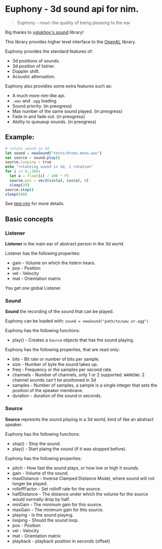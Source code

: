 # Euphony - 3d sound api for nim.

> Euphony - *noun*: the quality of being pleasing to the ear

Big thanks to [yglukhov's sound](https://github.com/yglukhov/sound) library!

This library provides higher level interface to the [OpenAL](https://github.com/treeform/openal) library.

Euphony provides the standard features of:
* 3d positions of sounds.
* 3d position of listner.
* Doppler shift.
* Acoustic attenuation.

Euphony also providies some extra features such as:
* A much more nim-like api.
* `.wav` and `.ogg` loading.
* Sound priority. (in preogress)
* Max number of the same sound played. (in preogress)
* Fade in and fade out. (in preogress)
* Ability to queueup sounds. (in preogress)

## Example:

```nim
# rotate sound in 3d
let sound = newSound("tests/drums.mono.wav")
var source = sound.play()
source.looping = true
echo "rotateing sound in 3d, 1 rotation"
for i in 0..360:
  let a = float(i) / 180 * PI
  source.pos = vec3(sin(a), cos(a), 0)
  sleep(20)
source.stop()
sleep(500)
```

See [test.nim](https://github.com/treeform/euphony/blob/master/tests/test.nim) for more details.

## Basic concepts

### Listener

**Listener** is the main ear of abstract person in the 3d world.

Listener has the following properites:
  * gain - Volume on which the listern hears.
  * pos - Position
  * vel - Velocity
  * mat - Orientation matrix

You get one global Listener.

### Sound

**Sound** the recording of the sound that can be played.

Euphony can be loaded with:
`sound = newSound("path/to/wav.or.ogg")`

Euphony has the following functions:
  * play() - Creates a `Source` objects that has the sound playing.

Euphony has the following properites, that are read only:
  * bits - Bit rate or number of bits per sample.
  * size - Number of byte the sound takes up.
  * freq - Frequency or the samples per second rate.
  * channels - Number of channels, only 1 or 2 supported. `WARNING`: 2 channel sounds can't be positioned in 3d
  * samples - Number of samples, a sample is a single integer that sets the position of the speaker membrane.
  * duration - duration of the sound in seconds.

### Source

**Source** represnts the sound playing in a 3d world, kind of like an abstract speaker.

Euphony has the following functions:
  * stop() - Stop the sound.
  * play() - Start plaing the sound (if it was stopped before).

Euphony has the following properites:
  * pitch - How fast the sound plays, or how low or high it sounds.
  * gain - Volume of the sound.
  * maxDistance - Inverse Clamped Distance Model, where sound will not longer be played.
  * rolloffFactor - Set rolloff rate for the source.
  * halfDistance - The distance under which the volume for the source would normally drop by half.
  * minGain - The minimum gain for this source.
  * maxGain - The minimum gain for this source.
  * playing - Is the sound playing.
  * looping - Should the sound loop.
  * pos - Position
  * vel - Velocity
  * mat - Orientation matrix
  * playback - playback position in seconds (offset)
